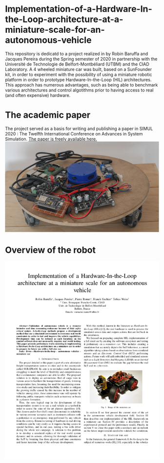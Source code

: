# Implementation-of-a-Hardware-In-the-Loop-architecture-at-a-miniature-scale-for-an-autonomous-vehicle

This repository is dedicatd to a project realized in by Robin Baruffa and Jacques Pereira during the Spring semester of 2020 in partnership with the Université de Technologie de Belfort-Montbéliard (UTBM) and the CIAD Laboratory.
A 4 wheeled miniature car was built, based on a SunFounder kit, in order to experiment with the possibility of using a miniature robotic platform in order to prototype Hardware-In-the-Loop (HIL) architectures. This approach has numerous advantages, such as being able to benchmark various architectures and control algotithms prior to having access to real (and often expensive) hardware.

#  The academic paper

The project served as a basis for writing and publishing a paper in SIMUL 2020 : The Twelfth International Conference on Advances in System Simulation. [The paper is freely available here.](https://www.researchgate.net/publication/345008126_Mixed_Reality_Autonomous_Vehicle_Simulation_Implementation_of_a_Hardware-In-the-Loop_Architecture_at_a_Miniature_Scale)
![](https://raw.githubusercontent.com/RobinBaruffa/omniROS/master/Documentation%20and%20misc/omniROS_picture.JPG)

# Overview of the robot

![](https://raw.githubusercontent.com/RobinBaruffa/Implementation-of-a-Hardware-In-the-Loop-architecture-at-a-miniature-scale-for-an-autonomous-vehicle/master/Documentation_and_misc/articleimg.png)
